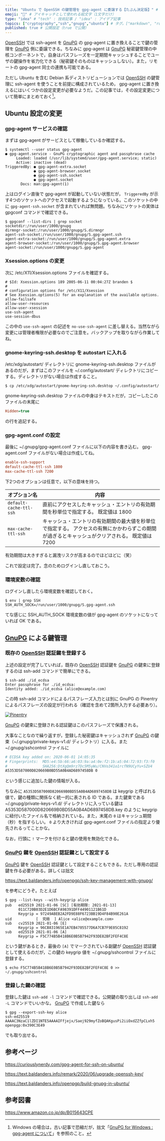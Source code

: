 ```yaml
---
title: "Ubuntu で OpenSSH の鍵管理を gpg-agent に委譲する【たぶん決定版】" # 記事のタイトル
emoji: "🔐" # アイキャッチとして使われる絵文字（1文字だけ）
type: "idea" # "tech" : 技術記事 / "idea" : アイデア記事
topics: ["cryptography","ssh","gnupg","ubuntu"] # タグ。["markdown", "rust", "aws"] のように指定する
published: true # 公開設定（true で公開）
---
```


[OpenSSH] では ssh-agent を [GnuPG] の gpg-agent に置き換えることで鍵の管理を [GnuPG] 側に委譲できる。ちなみに gpg-agent は [GnuPG] 秘密鍵管理の中核コンポーネントで，自身はパスフレーズを一定期間キャッシュすることでユーザの鍵操作を省力化できる（秘密鍵そのものはキャッシュしない）。また，リモートの gpg-agent 同士の連携も可能である。

ただし Ubuntu を含む Debian 系ディストリビューションでは [OpenSSH] の鍵管理に ssh-agent を使うことを前提に構成されているため， gpg-agent に置き換えるにはいくつかの設定変更が必要なようだ。この記事では，その設定変更について簡単にまとめておく[^win1]。

[^win1]: Windows の場合は，古い記事で恐縮だが，拙文「[GnuPG for Windows : gpg-agent について](https://text.baldanders.info/openpgp/using-gnupg-for-windows-2/)」を参照のこと。

## Ubuntu 設定の変更

### gpg-agent サービスの確認

まずは gpg-agent がサービスとして稼働しているか確認する。

```
$ systemctl --user status gpg-agent
● gpg-agent.service - GnuPG cryptographic agent and passphrase cache
     Loaded: loaded (/usr/lib/systemd/user/gpg-agent.service; static)
     Active: inactive (dead)
TriggeredBy: ● gpg-agent-extra.socket
             ● gpg-agent-browser.socket
             ● gpg-agent-ssh.socket
             ● gpg-agent.socket
       Docs: man:gpg-agent(1)
```

上はログイン直後で gpg-agent が起動していない状態だが， `TriggeredBy` が示す4つのソケットへのアクセスで起動するようになっている。このソケットの中に `gpg-agent-ssh.socket` が含まれていれば無問題。ちなみにソケットの実体は gpgconf コマンドで確認できる。

```
$ gpgconf --list-dirs | grep socket
socketdir:/run/user/1000/gnupg
dirmngr-socket:/run/user/1000/gnupg/S.dirmngr
agent-ssh-socket:/run/user/1000/gnupg/S.gpg-agent.ssh
agent-extra-socket:/run/user/1000/gnupg/S.gpg-agent.extra
agent-browser-socket:/run/user/1000/gnupg/S.gpg-agent.browser
agent-socket:/run/user/1000/gnupg/S.gpg-agent
```

### Xsession.options の変更

次に /etc/X11/Xsession.options ファイルを確認する。

```bash:/etc/X11/Xsession.options
# $Id: Xsession.options 189 2005-06-11 00:04:27Z branden $
#
# configuration options for /etc/X11/Xsession
# See Xsession.options(5) for an explanation of the available options.
allow-failsafe
allow-user-resources
allow-user-xsession
use-ssh-agent
use-session-dbus
```

この中の `use-ssh-agent` の記述を `no-use-ssh-agent` に差し替える。当然ながら変更には管理者権限が必要なのでご注意を。バックアップを取りながら作業してね。

### gnome-keyring-ssh.desktop を autostart に入れる

/etc/xdg/autostart/ ディレクトリに gnome-keyring-ssh.desktop ファイルがあるのだが，まずはこのファイルを ~/.config/autostart/ ディレクトリにコピーする。ディレクトリがない場合は作成すること。

```
$ cp /etc/xdg/autostart/gnome-keyring-ssh.desktop ~/.config/autostart/
```

gnome-keyring-ssh.desktop ファイルの中身はテキストだが，コピーしたこのファイルの末尾に

```ini
Hidden=true
```

の行を追記する。

### gpg-agent.conf の設定

最後に ~/.gnupg/gpg-agent.conf ファイルに以下の内容を書き込む。 gpg-agent.conf ファイルがない場合は作成してね。

```bash:~/.gnupg/gpg-agent.conf
enable-ssh-support
default-cache-ttl-ssh 1800
max-cache-ttl-ssh 7200
```

下2つのオプションは任意で，以下の意味を持つ。

| オプション名            | 内容 |
|-------------------------|------|
| `default-cache-ttl-ssh` | 直前にアクセスしたキャッシュ・エントリの有効期間を秒単位で指定する。 既定値は 1800 |
| `max-cache-ttl-ssh`     | キャッシュ・エントリの有効期間の最大値を秒単位で指定する。 アクセスの有無にかかわらずこの期間が過ぎるとキャッシュがクリアされる。 既定値は 7200 |

有効期間は大きすぎると漏洩リスクが高まるのでほどほどに（笑）

これで設定は完了。念のためログインし直しておこう。

### 環境変数の確認

ログインし直したら環境変数を確認しておく。

```
$ env | grep SSH
SSH_AUTH_SOCK=/run/user/1000/gnupg/S.gpg-agent.ssh
```

てな感じに SSH_AUTH_SOCK 環境変数の値が gpg-agent のソケットになっていれば OK である。

## [GnuPG] による鍵管理

### 既存の [OpenSSH] 認証鍵を登録する

上述の設定が完了していれば，既存の [OpenSSH] 認証鍵を [GnuPG] の鍵束に登録するのは ssh-add コマンドで簡単にできる。

```
$ ssh-add ./id_ecdsa
Enter passphrase for ./id_ecdsa: 
Identity added: ./id_ecdsa (alice@example.com)
```

この時 ssh-add コマンドによるパスフレーズ入力とは別に GnuPG の Pinentry によるパスフレーズの設定が行われる（確認を含めて2箇所入力する必要あり）。

[![Pinentry](https://text.baldanders.info/remark/2020/06/upgrade-openssh-key/pinentry.png)](https://text.baldanders.info/remark/2020/06/upgrade-openssh-key/pinentry.png)

[GnuPG] の鍵束に登録される認証鍵はこのパスフレーズで保護される。

大事なことなので繰り返すが，登録した秘密鍵はキャッシュされず [GnuPG] の鍵束（~/.gnupg/private-keys-v1.d/ ディレクトリ）に入る。また ~/.gnupg/sshcontrol ファイルに

```bash
# ECDSA key added on: 2020-06-01 14:05:35
# Fingerprints:  MD5:e4:5b:66:a6:03:9a:a4:0e:f2:1b:a5:04:72:93:f3:f0
#                SHA256:DtXgQm9rz7Dc5M5yWu/CNVo341o1rcfN9UCyYu+SZU4
A5353D587000D820669B0BD55A0B4AD6897458DB 0
```

という感じに追加した鍵の情報が入る。

ちなみに `A5353D587000D820669B0BD55A0B4AD6897458DB` は keygrip と呼ばれる値で，鍵の種類に関係なく統一的に表される ID である。また鍵束である ~/.gnupg/private-keys-v1.d/ ディレクトリに入っている鍵は A5353D587000D820669B0BD55A0B4AD6897458DB.key のように keygrip に紐付いたファイル名で格納されている。また，末尾の `0` はキャッシュ期間（秒）を指すらしい。 `0` より大きければ gpg-agent.conf ファイルの指定より優先されるってことかな。

なお，行頭に `!` マークを付けると鍵の使用を無効化できる。

### [GnuPG] 鍵を [OpenSSH] 認証鍵として設定する

[GnuPG] 鍵を [OpenSSH] 認証鍵として設定することもできる。ただし専用の認証鍵を作る必要がある。詳しくは拙文

https://text.baldanders.info/openpgp/ssh-key-management-with-gnupg/

を参考にどうぞ。たとえば

```
$ gpg --list-keys --with-keygrip alice
pub   ed25519 2021-01-06 [SC] [有効期限: 2021-01-13]
      011C720B03D2E1D6BCFA98391DFF44901121B61D
      Keygrip = 97249ABEB2A2FD9E88F6723BB19D4F84B90E261A
uid           [  究極  ] Alice <alice@example.com>
sub   cv25519 2021-01-06 [E]
      Keygrip = 96CB831965E1A7EB4705577D6A7CB7F9E05C8192
sub   ed25519 2021-01-06 [A]
      Keygrip = F5C774B5B418B6E0B5B7942F93DE82BF2FEF4C8E
```

という鍵があるとき，最後の `[A]` でマークされている副鍵が [OpenSSH] 認証鍵として使えるのだが，この鍵の keygrip 値を ~/.gnupg/sshcontrol ファイルに登録する。

```
$ echo F5C774B5B418B6E0B5B7942F93DE82BF2FEF4C8E 0 >> ~/.gnupg/sshcontrol
```

### 登録した鍵の確認

登録した鍵は `ssh-add -l` コマンドで確認できる。公開鍵の取り出しは `ssh-add -L` コマンドでいいかな。 [GnuPG] で作成した鍵なら

```
$ gpg --export-ssh-key alice
ssh-ed25519 AAAAC3NzaC1lZDI1NTE5AAAAIFfjejx/Saej929myfZoBQAKgusPi2iiOxdZZfpCLxh5 openpgp:0x390C3E49
```

でも取り出せる。

## 参考ページ

https://curiouslynerdy.com/gpg-agent-for-ssh-on-ubuntu/

https://text.baldanders.info/remark/2020/06/upgrade-openssh-key/

https://text.baldanders.info/openpgp/build-gnupg-in-ubuntu/

[GnuPG]: https://gnupg.org/ "The GNU Privacy Guard"
[OpenSSH]: http://www.openssh.com/ "OpenSSH"
[OpenPGP]: http://openpgp.org/

## 参考図書

https://www.amazon.co.jp/dp/B015643CPE
<!-- eof -->
